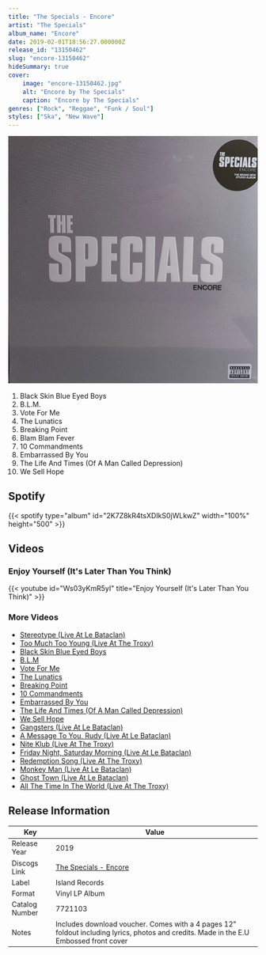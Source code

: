 ```yaml
---
title: "The Specials - Encore"
artist: "The Specials"
album_name: "Encore"
date: 2019-02-01T18:56:27.000000Z
release_id: "13150462"
slug: "encore-13150462"
hideSummary: true
cover:
    image: "encore-13150462.jpg"
    alt: "Encore by The Specials"
    caption: "Encore by The Specials"
genres: ["Rock", "Reggae", "Funk / Soul"]
styles: ["Ska", "New Wave"]
---
```


![Encore by The Specials](encore-13150462.jpg)

<!-- section break -->

1. Black Skin Blue Eyed Boys
2. B.L.M.
3. Vote For Me
4. The Lunatics
5. Breaking Point
6. Blam Blam Fever
7. 10 Commandments
8. Embarrassed By You
9. The Life And Times (Of A Man Called Depression)
10. We Sell Hope

<!-- section break -->


## Spotify
{{< spotify type="album" id="2K7Z8kR4tsXDIkS0jWLkwZ" width="100%" height="500" >}}



## Videos
### Enjoy Yourself (It's Later Than You Think)
{{< youtube id="Ws03yKmR5yI" title="Enjoy Yourself (It's Later Than You Think)" >}}<br>

### More Videos

- [Stereotype (Live At Le Bataclan)](https://www.youtube.com/watch?v=3y0-Z3w3xq0)
- [Too Much Too Young (Live At The Troxy)](https://www.youtube.com/watch?v=z9uiqpObNLA)
- [Black Skin Blue Eyed Boys](https://www.youtube.com/watch?v=BUVHz-HwR7c)
- [B.L.M](https://www.youtube.com/watch?v=7FyOjzUd57c)
- [Vote For Me](https://www.youtube.com/watch?v=UNeM3w5SVOs)
- [The Lunatics](https://www.youtube.com/watch?v=THjBJk8R2MY)
- [Breaking Point](https://www.youtube.com/watch?v=TXm_WEtMtFo)
- [10 Commandments](https://www.youtube.com/watch?v=c_yPCE7GSTY)
- [Embarrassed By You](https://www.youtube.com/watch?v=AUjpF8uaqWs)
- [The Life And Times (Of A Man Called Depression)](https://www.youtube.com/watch?v=GygW_WjpebM)
- [We Sell Hope](https://www.youtube.com/watch?v=y8KYo8CY8Uw)
- [Gangsters (Live At Le Bataclan)](https://www.youtube.com/watch?v=-oFwl58XKQI)
- [A Message To You, Rudy (Live At Le Bataclan)](https://www.youtube.com/watch?v=FD72e8IeM4s)
- [Nite Klub (Live At The Troxy)](https://www.youtube.com/watch?v=Mw3WEWUn9Y4)
- [Friday Night, Saturday Morning (Live At Le Bataclan)](https://www.youtube.com/watch?v=sYLaOogukHk)
- [Redemption Song (Live At The Troxy)](https://www.youtube.com/watch?v=2gkmVggL0i0)
- [Monkey Man (Live At Le Bataclan)](https://www.youtube.com/watch?v=aTmInDkSvTg)
- [Ghost Town (Live At Le Bataclan)](https://www.youtube.com/watch?v=7BjsnQ4tDLg)
- [All The Time In The World (Live At The Troxy)](https://www.youtube.com/watch?v=XLV6zYEDqGA)


## Release Information
|  Key           | Value                                                |
| ---------------| ---------------------------------------------------- |
| Release Year   | 2019                                   |
| Discogs Link   | [The Specials - Encore](https://www.discogs.com/release/13150462-The-Specials-Encore) |
| Label          | Island Records |
| Format         | Vinyl LP Album |
| Catalog Number | 7721103 |
| Notes | Includes download voucher. Comes with a 4 pages 12" foldout including lyrics, photos and credits. Made in the E.U  Embossed front cover |